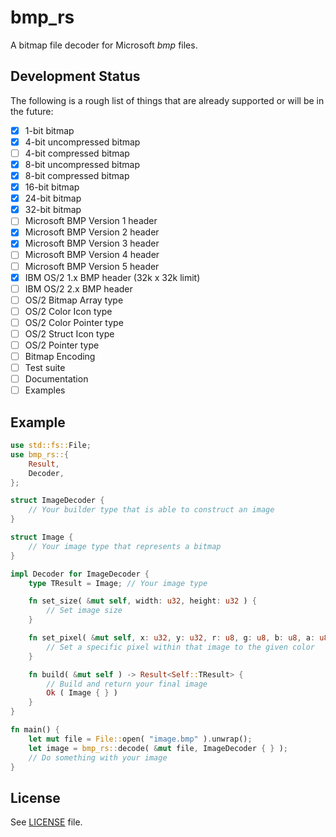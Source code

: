 # bmp_rs

A bitmap file decoder for Microsoft *bmp* files.

## Development Status

The following is a rough list of things that are already supported or will be in the future:

- [x] 1-bit bitmap
- [x] 4-bit uncompressed bitmap
- [ ] 4-bit compressed bitmap
- [x] 8-bit uncompressed bitmap
- [x] 8-bit compressed bitmap
- [x] 16-bit bitmap
- [x] 24-bit bitmap
- [x] 32-bit bitmap
- [ ] Microsoft BMP Version 1 header
- [x] Microsoft BMP Version 2 header
- [x] Microsoft BMP Version 3 header
- [ ] Microsoft BMP Version 4 header
- [ ] Microsoft BMP Version 5 header
- [x] IBM OS/2 1.x BMP header (32k x 32k limit)
- [ ] IBM OS/2 2.x BMP header
- [ ] OS/2 Bitmap Array type
- [ ] OS/2 Color Icon type
- [ ] OS/2 Color Pointer type
- [ ] OS/2 Struct Icon type
- [ ] OS/2 Pointer type
- [ ] Bitmap Encoding
- [ ] Test suite
- [ ] Documentation
- [ ] Examples

## Example

```rust
use std::fs::File;
use bmp_rs::{
    Result,
    Decoder,
};

struct ImageDecoder {
    // Your builder type that is able to construct an image
}

struct Image {
    // Your image type that represents a bitmap
}

impl Decoder for ImageDecoder {
    type TResult = Image; // Your image type

    fn set_size( &mut self, width: u32, height: u32 ) {
        // Set image size
    }

    fn set_pixel( &mut self, x: u32, y: u32, r: u8, g: u8, b: u8, a: u8 ) {
        // Set a specific pixel within that image to the given color
    }

    fn build( &mut self ) -> Result<Self::TResult> {
        // Build and return your final image
        Ok ( Image { } )
    }
}

fn main() {
    let mut file = File::open( "image.bmp" ).unwrap();
    let image = bmp_rs::decode( &mut file, ImageDecoder { } );
    // Do something with your image
}
```

## License

See [LICENSE](LICENSE) file.
